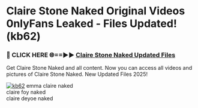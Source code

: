 # Claire Stone Naked Original Videos 0nlyFans Leaked - Files Updated! (kb62)

<h3>🔴 CLICK HERE 🌐==►► <a href="https://tinyurl.com/up5wt9bj" rel="nofollow">Claire Stone Naked Updated Files</a></h3>

Get Claire Stone Naked and all content. Now you can access all videos and pictures of Claire Stone Naked. New Updated Files 2025!

[![kb62](https://i.imgur.com/ABiUzMV.gif)](https://tinyurl.com/up5wt9bj)
emma claire naked<br>
claire foy naked<br>
claire deyoe naked